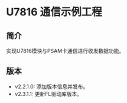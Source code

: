 ﻿# U7816 通信示例工程
## 简介
实现U7816模块与PSAM卡通信进行收发数据功能。

## 版本
- v2.2.1.0: 添加版本信息并发布。
- v2.3.1.1: 更新FL驱动库版本。
